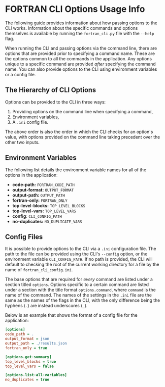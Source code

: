 # FORTRAN CLI Options Usage Info

The following guide provides information about how passing options to the CLI works. Information
about the specific commands and options themselves is available by running the `fortran_cli.py` file
with the `--help` flag.

When running the CLI and passing options via the command line, there are options that are provided
prior to specifying a command name. These are the options common to all the commands in the
application. Any options unique to a specific command are provided *after* specifying the command
name. You can also provide options to the CLI using environment variables or a config file.

## The Hierarchy of CLI Options

Options can be provided to the CLI in three ways:

1. Providing options on the command line when specifying a command,
2. Environment variables,
3. A `.ini` config file.

The above order is also the order in which the CLI checks for an option's value, with options
provided on the command line taking precedent over the other two inputs.

## Environment Variables

The following list details the environment variable names for all of the options in the application:

- **code-path:** `FORTRAN_CODE_PATH`
- **output-format:** `OUTPUT_FORMAT`
- **output-path:** `OUTPUT_PATH`
- **fortran-only:** `FORTRAN_ONLY`
- **top-level-blocks:** `TOP_LEVEL_BLOCKS`
- **top-level-vars:** `TOP_LEVEL_VARS`
- **config:** `CLI_CONFIG_PATH`
- **no-duplicates:** `NO_DUPLICATE_VARS`

## Config Files

It is possible to provide options to the CLI via a `.ini` configuration file. The path to the file
can be provided using the CLI's `--config` option, or the environment variable `CLI_CONFIG_PATH`. If
no path is provided, the CLI will default to checking the root of the current working directory for
a file by the name of `fortran_cli_config.ini`.

The base options that are required for *every* command are listed under a section titled `options`.
Options specific to a certain command are listed under a section with the title format
`options.command`, where `command` is the name of the command. The names of the settings in the
`.ini` file are the same as the names of the flags in the CLI, with the only difference being the
hyphens (`-`) are instead underscores (`_`).

Below is an example that shows the format of a config file for the application:

```ini
[options]
code_path = .
output_format = json
output_path = ./results.json
fortran_only = true

[options.get-summary]
top_level_blocks = true
top_level_vars = false

[options.list-all-variables]
no_duplicates = true
```
